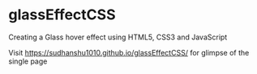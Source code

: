 # glassEffectCSS
Creating a Glass hover effect using HTML5, CSS3 and JavaScript

Visit https://sudhanshu1010.github.io/glassEffectCSS/ for glimpse of the single page 
